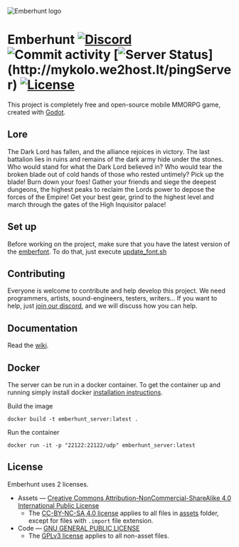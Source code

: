 [//]: <> (Copyright 2019 Emberhunt Team)
[//]: <> (https://github.com/emberhunt)
[//]: <> (Licensed under the GNU General Public License v3.0 or later)
[//]: <> (SPDX-License-Identifier: GPL-3.0-or-later)

![Emberhunt logo](https://i.imgur.com/RQtmQoM.png)
# Emberhunt [![Discord](https://img.shields.io/discord/546682836326023208.svg?label=discord&logo=discord&style=flat)](https://discord.gg/J5B478u) ![Commit activity](https://img.shields.io/github/last-commit/PonasKovas/emberhunt.svg?color=yellow) [![Server Status](http://mykolo.we2host.lt/pingServer?)](http://mykolo.we2host.lt/pingServer) [![License](https://img.shields.io/badge/license-GPLv3%2FCC--BY--NC--SA-blue.svg)](LICENSE)


This project is completely free and open-source mobile MMORPG game, created with [Godot](https://godotengine.org/).

## Lore

The Dark Lord has fallen, and the alliance rejoices in victory. The last battalion lies in ruins and remains of the dark army hide under the stones. Who would stand for what the Dark Lord believed in? Who would tear the broken blade out of cold hands of those who rested untimely? Pick up the blade! Burn down your foes! Gather your friends and siege the deepest dungeons, the highest peaks to reclaim the Lords power to depose the forces of the Empire! Get your best gear, grind to the highest level and march through the gates of the High Inquisitor palace!

## Set up

Before working on the project, make sure that you have the latest version of the [emberfont](https://github.com/emberhunt/emberfont). To do that, just execute [update_font.sh](update_font.sh)

## Contributing

Everyone is welcome to contribute and help develop this project. We need programmers, artists, sound-engineers, testers, writers... If you want to help, just [join our discord](https://discord.gg/eEVGG7v), and we will discuss how you can help.

## Documentation

Read the [wiki](../../wiki).

## Docker

The server can be run in a docker container. To get the container up and running simply install docker [installation instructions](https://docs.docker.com/install/).  

Build the image
```
docker build -t emberhunt_server:latest .
```

Run the container
```
docker run -it -p "22122:22122/udp" emberhunt_server:latest
```

## License

Emberhunt uses 2 licenses.

 - Assets ― [Creative Commons Attribution-NonCommercial-ShareAlike 4.0 International Public License](LICENSE.CC-BY-NC-SA-4.0)
   - The [CC-BY-NC-SA 4.0 license](LICENSE.CC-BY-NC-SA-4.0) applies to all files in [assets](assets) folder, except for files with `.import` file extension.
 - Code ― [GNU GENERAL PUBLIC LICENSE](LICENSE.GPL-3.0)
   - The [GPLv3 license](LICENSE.GPL-3.0) applies to all non-asset files.

